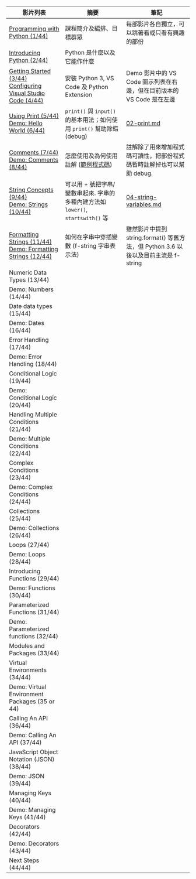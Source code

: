 | 影片列表 | 摘要 | 筆記 |
|-------|------|--------|
| [Programming with Python (1/44)](https://learn.microsoft.com/en-us/shows/intro-to-python-development/python-for-beginners-1-of-44-programming-with-python) | 課程簡介及編排、目標群眾 | 每部影片各自獨立，可以跳著看或只看有興趣的部份 |
| [Introducing Python (2/44)](https://learn.microsoft.com/en-us/shows/intro-to-python-development/python-for-beginners-2-of-44-introducing-python) | Python 是什麼以及它能作什麼 |   |
| [Getting Started (3/44)](https://learn.microsoft.com/en-us/shows/intro-to-python-development/python-for-beginners-3-of-44-getting-started)<br>[Configuring Visual Studio Code (4/44)](https://learn.microsoft.com/en-us/shows/intro-to-python-development/python-for-beginners-4-of-44-configuring-visual-studio-code) | 安裝 Python 3, VS Code 及 Python Extension | Demo 影片中的 VS Code 圖示列表在右邊，但在目前版本的 VS Code 是在左邊 |
| [Using Print (5/44)](https://learn.microsoft.com/en-us/shows/intro-to-python-development/python-for-beginners-5-of-44-using-print)<br>[Demo: Hello World (6/44)](https://learn.microsoft.com/en-us/shows/intro-to-python-development/python-for-beginners-6-of-44-demo-hello-world)| `print()` 與 `input()` 的基本用法；如何使用 `print()` 幫助除錯 (debug) | [02-print.md](02-print.md) |
| [Comments (7/44)](https://learn.microsoft.com/en-us/shows/intro-to-python-development/python-for-beginners-7-of-44-comments)<br>[Demo: Comments (8/44)](https://learn.microsoft.com/en-us/shows/intro-to-python-development/python-for-beginners-8-of-44-demo-comments) | 怎麼使用及為何使用註解 ([範例程式碼](https://github.com/microsoft/c9-python-getting-started/tree/master/python-for-beginners/03%20-%20Comments)) | 註解除了用來增加程式碼可讀性，把部份程式碼暫時註解掉也可以幫助 debug. |
| [String Concepts (9/44)](https://learn.microsoft.com/en-us/shows/intro-to-python-development/python-for-beginners-9-of-44-string-concepts)<br>[Demo: Strings (10/44)](https://learn.microsoft.com/en-us/shows/intro-to-python-development/python-for-beginners-10-of-44-demo-strings) | 可以用 + 號把字串/變數串起來. 字串的多種內建方法如 `lower()`, `startswith()` 等 | [04-string-variables.md](04-string-variables.md) |
| [Formatting Strings (11/44)](https://learn.microsoft.com/en-us/shows/intro-to-python-development/python-for-beginners-11-of-44-formatting-strings)<br>[Demo: Formatting Strings (12/44)](https://learn.microsoft.com/en-us/shows/intro-to-python-development/python-for-beginners-12-of-44-demo-formatting-strings) | 如何在字串中穿插變數 (f-string 字串表示法) | 雖然影片中提到 string.format() 等舊方法，但 Python 3.6 以後以及目前主流是 f-string |
| Numeric Data Types (13/44) |      |        |
| Demo: Numbers (14/44) |      |        |
| Date data types (15/44) |      |        |
| Demo: Dates (16/44) |      |        |
| Error Handling (17/44) |      |        |
| Demo: Error Handling (18/44) |      |        |
| Conditional Logic (19/44) |      |        |
| Demo: Conditional Logic (20/44) |      |        |
| Handling Multiple Conditions (21/44) |      |        |
| Demo: Multiple Conditions (22/44) |      |        |
| Complex Conditions (23/44) |      |        |
| Demo: Complex Conditions (24/44) |      |        |
| Collections (25/44) |      |        |
| Demo: Collections (26/44) |      |        |
| Loops (27/44) |      |        |
| Demo: Loops (28/44) |      |        |
| Introducing Functions (29/44) |      |        |
| Demo: Functions (30/44) |      |        |
| Parameterized Functions (31/44) |      |        |
| Demo: Parameterized functions (32/44) |      |        |
| Modules and Packages (33/44) |      |        |
| Virtual Environments (34/44) |      |        |
| Demo: Virtual Environment Packages (35 or 44) |      |        |
| Calling An API (36/44) |      |        |
| Demo: Calling An API (37/44) |      |        |
| JavaScript Object Notation (JSON) (38/44) |      |        |
| Demo: JSON (39/44) |      |        |
| Managing Keys (40/44) |      |        |
| Demo: Managing Keys (41/44) |      |        |
| Decorators (42/44) |      |        |
| Demo: Decorators (43/44) |      |        |
| Next Steps (44/44) |      |        |
